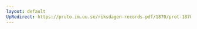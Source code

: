 ```yaml
---
layout: default
UpRedirect: https://pruto.im.uu.se/riksdagen-records-pdf/1870/prot-1870--ak--305/prot-1870--ak--305_009.pdf
---
```

